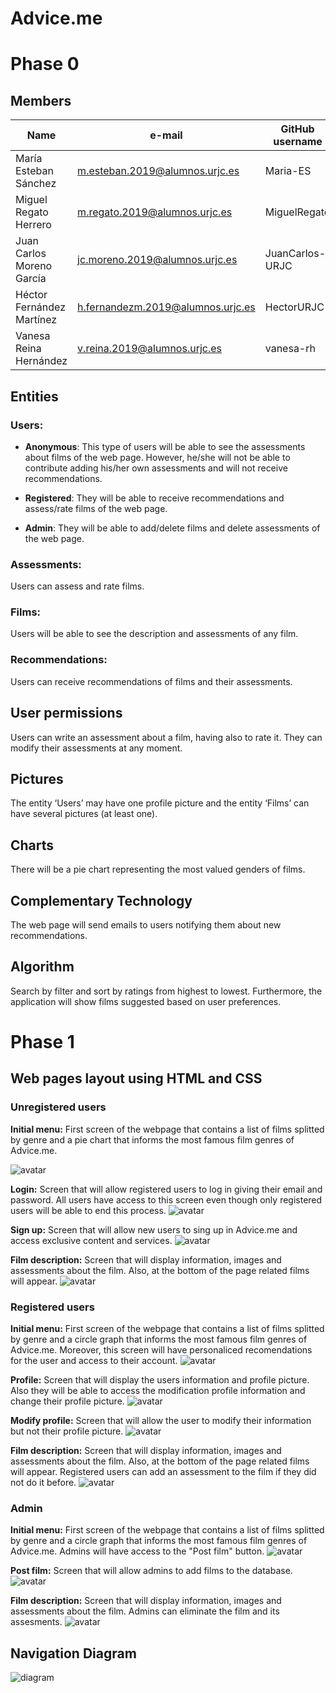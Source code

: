 # Advice.me 

# Phase 0

## Members 
| Name                      | e-mail                            | GitHub username |
| ------------------------- | --------------------------------- | --------------- |
| María Esteban Sánchez     | m.esteban.2019@alumnos.urjc.es    | Maria-ES        | 
| Miguel Regato Herrero     | m.regato.2019@alumnos.urjc.es     | MiguelRegato    | 
| Juan Carlos Moreno García | jc.moreno.2019@alumnos.urjc.es    | JuanCarlos-URJC |  
| Héctor Fernández Martínez | h.fernandezm.2019@alumnos.urjc.es | HectorURJC      | 
| Vanesa Reina Hernández    | v.reina.2019@alumnos.urjc.es      | vanesa-rh       | 

 

## Entities

### Users: 

* **Anonymous**: This type of users will be able to see the assessments about films of the web page. However, he/she will not be able to contribute adding his/her own assessments and will not receive recommendations. 

* **Registered**: They will be able to receive recommendations and assess/rate films of the web page.  

* **Admin**: They will be able to add/delete films and delete assessments of the web page. 

 

### Assessments:  

Users can assess and rate films. 

 

### Films:  

Users will be able to see the description and assessments of any film. 

 

### Recommendations:  

Users can receive recommendations of films and their assessments. 

 

## User permissions 

Users can write an assessment about a film, having also to rate it. They can modify their assessments at any moment. 

 

## Pictures

The entity ‘Users’ may have one profile picture and the entity ‘Films’ can have several pictures (at least one). 

 

## Charts

There will be a pie chart representing the most valued genders of films. 

 

## Complementary Technology

The web page will send emails to users notifying them about new recommendations. 

 

## Algorithm

Search by filter and sort by ratings from highest to lowest. Furthermore, the application will show films suggested based on user preferences. 

# Phase 1

## Web pages layout using HTML and CSS

### Unregistered users
**Initial menu:**
First screen of the webpage that contains a list of films splitted by genre and a pie chart that informs the most famous film genres of Advice.me.

![avatar](AdviseMe.png)

**Login:**
Screen that will allow registered users to log in giving their email and password. All users have access to this screen even though only registered users will be able to end this process.
![avatar](Login.png)

**Sign up:**
Screen that will allow new users to sing up in Advice.me and access exclusive content and services.
![avatar](Register.png)

**Film description:**
Screen that will display information, images and assessments about the film. Also, at the bottom of the page related films will appear.
![avatar](FilmUnregistered.png)

### Registered users
**Initial menu:**
First screen of the webpage that contains a list of films splitted by genre and a circle graph that informs the most famous film genres of Advice.me. Moreover, this screen will have personaliced recomendations for the user and access to their account.
![avatar](MenuRegistered.png)

**Profile:**
Screen that will display the users information and profile picture. Also they will be able to access the modification profile information and change their profile picture.
![avatar](Profile.png)

**Modify profile:**
Screen that will allow the user to  modify their information but not their profile picture.
![avatar](EditProfile.png)

**Film description:**
Screen that will display information, images and assessments about the film. Also, at the bottom of the page related films will appear. Registered users can add an assessment to the film if they did not do it before.
![avatar](FilmRegistered.png)

### Admin
**Initial menu:**
First screen of the webpage that contains a list of films splitted by genre and a circle graph that informs the most famous film genres of Advice.me. Admins will have access to the "Post film" button.
![avatar](MenuAdmin.png)

**Post film:**
Screen that will allow admins to add films to the database.
![avatar](PostFilm.png)

**Film description:**
Screen that will display information, images and assessments about the film. Admins can eliminate the film and its assesments.
![avatar](FilmAdmin.png)

## Navigation Diagram
![diagram](Diagrama.png)
